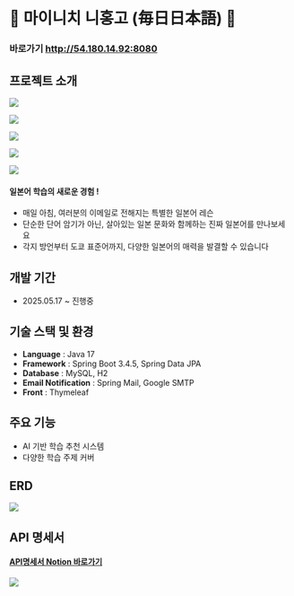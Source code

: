 # 🌸 마이니치 니홍고 (毎日日本語) 🌸

### 바로가기 http://54.180.14.92:8080

## 프로젝트 소개

![](https://velog.velcdn.com/images/jelog_131/post/0842550b-a995-46ed-840f-fb7e2470b6ac/image.png)

![](https://velog.velcdn.com/images/jelog_131/post/f7b63562-3587-457c-897f-41ec841c4ac5/image.png)

![](https://velog.velcdn.com/images/jelog_131/post/8ee79281-40e5-4a82-9352-b6058dd4c273/image.png)

![](https://velog.velcdn.com/images/jelog_131/post/1b015650-752f-4969-996e-21f3cc252f4e/image.png)

![](https://velog.velcdn.com/images/jelog_131/post/27f24f56-a8c6-4493-8d13-1e7936e6bd8b/image.png)


#### 일본어 학습의 새로운 경험 ! 
- 매일 아침, 여러분의 이메일로 전해지는 특별한 일본어 레슨
- 단순한 단어 암기가 아닌, 살아있는 일본 문화와 함께하는 진짜 일본어를 만나보세요
- 각지 방언부터 도쿄 표준어까지, 다양한 일본어의 매력을 발결할 수 있습니다

## 개발 기간
- 2025.05.17 ~ 진행중

## 기술 스택 및 환경

- **Language** : Java 17
- **Framework** : Spring Boot 3.4.5, Spring Data JPA
- **Database** : MySQL, H2
- **Email Notification** : Spring Mail, Google SMTP
- **Front** : Thymeleaf

## 주요 기능

- AI 기반 학습 추천 시스템
- 다양한 학습 주제 커버

## ERD

![](https://velog.velcdn.com/images/jelog_131/post/a18dd29f-861c-4144-9041-1a7090c3c7cd/image.png)


## API 명세서

#### [API명세서 Notion 바로가기](https://www.notion.so/jhlab0131/1fe09b13cc28801fb7b8f213f850326c?v=1fe09b13cc2880fdaac1000cdc0b6558&pvs=4)
![](https://velog.velcdn.com/images/jelog_131/post/048ed10f-979d-4a83-befe-2135a5c1c9a3/image.png)
